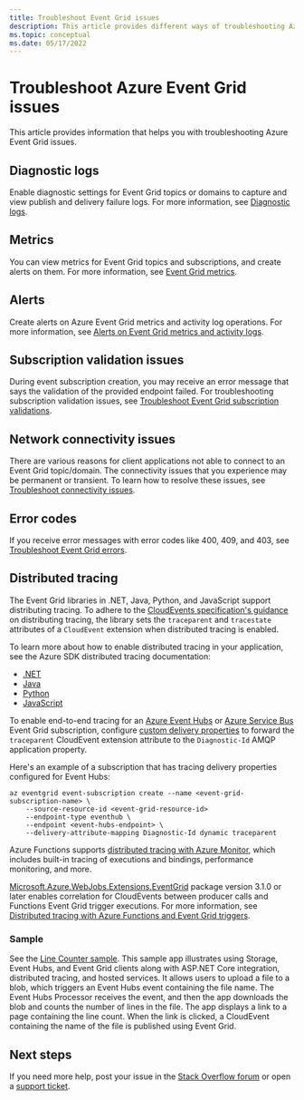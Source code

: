 ```yaml
---
title: Troubleshoot Event Grid issues
description: This article provides different ways of troubleshooting Azure Event Grid issues
ms.topic: conceptual
ms.date: 05/17/2022
---
```


# Troubleshoot Azure Event Grid issues
This article provides information that helps you with troubleshooting Azure Event Grid issues. 

## Diagnostic logs
Enable diagnostic settings for Event Grid topics or domains to capture and view publish and delivery failure logs. For more information, see [Diagnostic logs](enable-diagnostic-logs-topic.md).

## Metrics
You can view metrics for Event Grid topics and subscriptions, and create alerts on them. For more information, see [Event Grid metrics](monitor-event-delivery.md).

## Alerts
Create alerts on Azure Event Grid metrics and activity log operations. For more information, see [Alerts on Event Grid metrics and activity logs](set-alerts.md).

## Subscription validation issues
During event subscription creation, you may receive an error message that says the validation of the provided endpoint failed. For troubleshooting subscription validation issues, see [Troubleshoot Event Grid subscription validations](troubleshoot-subscription-validation.md). 

## Network connectivity issues
There are various reasons for client applications not able to connect to an Event Grid topic/domain. The connectivity issues that you experience may be permanent or transient. To learn how to resolve these issues, see [Troubleshoot connectivity issues](troubleshoot-network-connectivity.md).

## Error codes
If you receive error messages with error codes like 400, 409, and 403, see [Troubleshoot Event Grid errors](troubleshoot-errors.md). 

## Distributed tracing
The Event Grid libraries in .NET, Java, Python, and JavaScript support distributing tracing. To adhere to the [CloudEvents specification's guidance](https://github.com/cloudevents/spec/blob/v1.0.1/extensions/distributed-tracing.md) on distributing tracing, the library sets the `traceparent` and `tracestate` attributes of a `CloudEvent` extension when distributed tracing is enabled.

To learn more about how to enable distributed tracing in your application, see the Azure SDK distributed tracing documentation:

- [.NET](https://github.com/Azure/azure-sdk-for-net/blob/master/sdk/core/Azure.Core/samples/Diagnostics.md#Distributed-tracing)
- [Java](/azure/developer/java/sdk/tracing)
- [Python](https://github.com/Azure/azure-sdk-for-python/tree/main/sdk/core/azure-core-tracing-opentelemetry)
- [JavaScript](https://github.com/Azure/azure-sdk-for-js/blob/main/sdk/core/README.md#tracing)

To enable end-to-end tracing for an [Azure Event Hubs](handler-event-hubs.md) or [Azure Service Bus](handler-service-bus.md) Event Grid subscription, configure [custom delivery properties](delivery-properties.md) to forward the `traceparent` CloudEvent extension attribute to the `Diagnostic-Id` AMQP application property. 

Here's an example of a subscription that has tracing delivery properties configured for Event Hubs:

```azurecli
az eventgrid event-subscription create --name <event-grid-subscription-name> \
    --source-resource-id <event-grid-resource-id>
    --endpoint-type eventhub \
    --endpoint <event-hubs-endpoint> \
    --delivery-attribute-mapping Diagnostic-Id dynamic traceparent
```

Azure Functions supports [distributed tracing with Azure Monitor](../azure-monitor/app/azure-functions-supported-features.md), which includes built-in tracing of executions and bindings, performance monitoring, and more.

[Microsoft.Azure.WebJobs.Extensions.EventGrid](https://www.nuget.org/packages/Microsoft.Azure.WebJobs.Extensions.EventGrid/) package version 3.1.0 or later enables correlation for CloudEvents between producer calls and Functions Event Grid trigger executions. For more information, see [Distributed tracing with Azure Functions and Event Grid triggers](https://devblogs.microsoft.com/azure-sdk/distributed-tracing-with-azure-functions-event-grid-triggers/).

### Sample
See the [Line Counter sample](/samples/azure/azure-sdk-for-net/line-counter/). This sample app illustrates using Storage, Event Hubs, and Event Grid clients along with ASP.NET Core integration, distributed tracing, and hosted services. It allows users to upload a file to a blob, which triggers an Event Hubs event containing the file name. The Event Hubs Processor receives the event, and then the app downloads the blob and counts the number of lines in the file. The app displays a link to a page containing the line count. When the link is clicked, a CloudEvent containing the name of the file is published using Event Grid.

## Next steps
If you need more help, post your issue in the [Stack Overflow forum](https://stackoverflow.com/questions/tagged/azure-eventgrid) or open a [support ticket](https://azure.microsoft.com/support/options/). 
